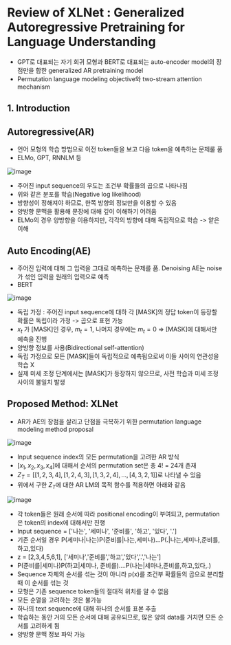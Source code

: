 # Review of XLNet : Generalized Autoregressive Pretraining for Language Understanding

- GPT로 대표되는 자기 회귀 모형과 BERT로 대표되는 auto-encoder model의 장점만을 합한 generalized AR pretraining model
- Permutation language modeling objective와 two-stream attention mechanism

## 1. Introduction

## Autoregressive(AR)
- 언어 모형의 학습 방법으로 이전 token들을 보고 다음 token을 예측하는 문제룰 품
- ELMo, GPT, RNNLM 등

![image](https://user-images.githubusercontent.com/80622859/230704613-6c45e7d9-7956-449a-9bb2-2882919bebb5.png)

- 주어진 input sequence의 우도는 조건부 확률들의 곱으로 나타나짐
- 위와 같은 분포를 학습(Negative log likelihood)
- 방향성이 정해져야 하므로, 한쪽 방향의 정보만을 이용할 수 있음
- 양방향 문맥을 활용해 문장에 대해 깊이 이해하기 어려움
- ELMo의 경우 양방향을 이용하지만, 각각의 방향에 대해 독립적으로 학습 -> 얕은 이해

## Auto Encoding(AE)

- 주어진 입력에 대해 그 입력을 그대로 예측하는 문제를 품. Denoising AE는 noise가 섞인 입력을 원래의 입력으로 예측
- BERT

![image](https://user-images.githubusercontent.com/80622859/230704717-88f178ea-71e4-466d-9233-92e7ee8fbdbd.png)

- 독립 가정 : 주어진 input sequence에 대하 각 [MASK]의 정답 token이 등장할 확률은 독립이라 가정 -> 곱으로 표현 가능
- $x_t$ 가 [MASK]인 경우, $m_t=1$, 나머지 경우에는 $m_t=0$ => [MASK]에 대해서만 예측을 진행
- 양방향 정보를 사용(Bidirectional self-attention)
- 독립 가정으로 모든 [MASK]들이 독립적으로 예측됨으로써 이들 사이의 연관성을 학습 X
- 실제 미세 조정 단계에서는 [MASK]가 등장하지 않으므로, 사전 학습과 미세 조정 사이의 불일치 발생

## Proposed Method: XLNet

- AR가 AE의 장점을 살리고 단점을 극복하기 위한 permutation language modeling method proposal

![image](https://user-images.githubusercontent.com/80622859/230705832-f9fcd051-bd2a-4360-8150-0584f5940800.png)

- Input sequence index의 모든 permutation을 고려한 AR 방식
- $[x_1,x_2,x_3,x_4]$에 대해서 순서의 permutation set은 총 4! = 24개 존재
- $Z_T = [[1,2,3,4],[1,2,4,3],[1,3,2,4],...,[4,3,2,1]]$로 나타낼 수 있음
- 위에서 구한 $Z_T$에 대한 AR LM의 목적 함수를 적용하면 아래와 같음

![image](https://user-images.githubusercontent.com/80622859/230705960-e3182ec3-cbda-4c6b-98ed-c00c8fba89b1.png)

- 각 token들은 원래 순서에 따라 positional encoding이 부여되고, permutation은 token의 index에 대해서만 진행
- Input sequence = ['나는', '세미나', '준비를', '하고', '있다', '.']
- 기존 순서일 경우 P(세미나|나는)P(준비를|나는,세미나)...P(.|나는,세미나,준비를,하고,있다)
- z = [2,3,4,5,6,1], ['세미나','준비를','하고','있다','.','나는']
- P(준비를|세미나)P(하고|세미나, 준비를)....P(나는|세마나,준비를,하고,있다,.)
- Sequence 자체의 순서를 섞는 것이 아니라 p(x)를 조건부 확률들의 곱으로 분리할 때 이 순서를 섞는 것
- 모형은 기존 sequence token들의 절대적 위치를 알 수 없음
- 모든 순열을 고려하는 것은 불가능
- 하나의 text sequence에 대해 하나의 순서를 표본 추출
- 학습하는 동안 거의 모든 순서에 대해 공유되므로, 많은 양의 data를 거치면 모든 순서를 고려하게 됨
- 양방향 문맥 정보 파악 가능

